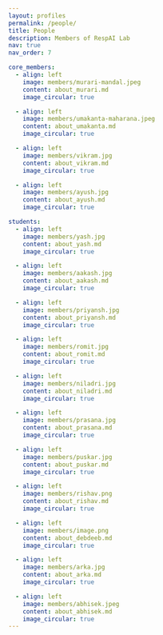 ```yaml
---
layout: profiles
permalink: /people/
title: People
description: Members of RespAI Lab
nav: true
nav_order: 7

core_members:
  - align: left
    image: members/murari-mandal.jpeg
    content: about_murari.md
    image_circular: true

  - align: left
    image: members/umakanta-maharana.jpeg
    content: about_umakanta.md
    image_circular: true

  - align: left
    image: members/vikram.jpg
    content: about_vikram.md
    image_circular: true

  - align: left
    image: members/ayush.jpg
    content: about_ayush.md
    image_circular: true

students:
  - align: left
    image: members/yash.jpg
    content: about_yash.md
    image_circular: true

  - align: left
    image: members/aakash.jpg
    content: about_aakash.md
    image_circular: true

  - align: left
    image: members/priyansh.jpg
    content: about_priyansh.md
    image_circular: true

  - align: left
    image: members/romit.jpg
    content: about_romit.md
    image_circular: true

  - align: left
    image: members/niladri.jpg
    content: about_niladri.md
    image_circular: true

  - align: left
    image: members/prasana.jpg
    content: about_prasana.md
    image_circular: true

  - align: left
    image: members/puskar.jpg
    content: about_puskar.md
    image_circular: true

  - align: left
    image: members/rishav.png
    content: about_rishav.md
    image_circular: true

  - align: left
    image: members/image.png
    content: about_debdeeb.md
    image_circular: true

  - align: left
    image: members/arka.jpg
    content: about_arka.md
    image_circular: true

  - align: left
    image: members/abhisek.jpeg
    content: about_abhisek.md
    image_circular: true
---
```

